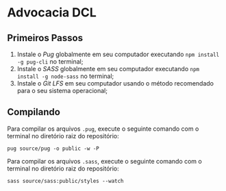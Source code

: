 # Advocacia DCL 

## Primeiros Passos

1. Instale o _Pug_ globalmente em seu computador executando `npm install -g pug-cli` no terminal;
2. Instale o _SASS_ globalmente em seu computador executando `npm install -g node-sass` no terminal;
3. Instale o _Git LFS_ em seu computador usando o método recomendado para o seu sistema operacional;

## Compilando

Para compilar os arquivos `.pug`, execute o seguinte comando com o terminal no diretório raiz do repositório:
  
`pug source/pug -o public -w -P`

Para compilar os arquivos `.sass`, execute o seguinte comando com o terminal no diretório raiz do repositório:

`sass source/sass:public/styles --watch`  